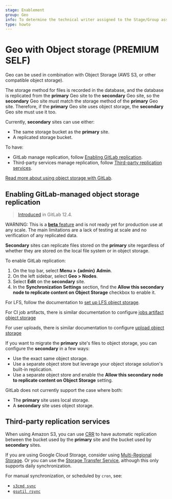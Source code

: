 ```yaml
---
stage: Enablement
group: Geo
info: To determine the technical writer assigned to the Stage/Group associated with this page, see https://about.gitlab.com/handbook/engineering/ux/technical-writing/#assignments
type: howto
---
```


# Geo with Object storage **(PREMIUM SELF)**

Geo can be used in combination with Object Storage (AWS S3, or other compatible object storage).

The storage method for files is recorded in the database, and the database is replicated
from the **primary** Geo site to the **secondary** Geo site, so the **secondary** Geo site
must match the storage method of the **primary** Geo site.
Therefore, if the **primary** Geo site uses object storage, the **secondary** Geo site must use it too.

Currently, **secondary** sites can use either:

- The same storage bucket as the **primary** site.
- A replicated storage bucket.

To have:

- GitLab manage replication, follow [Enabling GitLab replication](#enabling-gitlab-managed-object-storage-replication).
- Third-party services manage replication, follow [Third-party replication services](#third-party-replication-services).

[Read more about using object storage with GitLab](../../object_storage.md).

## Enabling GitLab-managed object storage replication

> [Introduced](https://gitlab.com/gitlab-org/gitlab/-/issues/10586) in GitLab 12.4.

WARNING:
This is a [**beta** feature](https://about.gitlab.com/handbook/product/#beta) and is not ready yet for production use at any scale. The main limitations are a lack of testing at scale and no verification of any replicated data.

**Secondary** sites can replicate files stored on the **primary** site regardless of
whether they are stored on the local file system or in object storage.

To enable GitLab replication:

1. On the top bar, select **Menu >** **{admin}** **Admin**.
1. On the left sidebar, select **Geo > Nodes**.
1. Select **Edit** on the **secondary** site.
1. In the **Synchronization Settings** section, find the **Allow this secondary node to replicate content on Object Storage**
   checkbox to enable it.

For LFS, follow the documentation to
[set up LFS object storage](../../lfs/index.md#storing-lfs-objects-in-remote-object-storage).

For CI job artifacts, there is similar documentation to configure
[jobs artifact object storage](../../job_artifacts.md#using-object-storage)

For user uploads, there is similar documentation to configure [upload object storage](../../uploads.md#using-object-storage)

If you want to migrate the **primary** site's files to object storage, you can
configure the **secondary** in a few ways:

- Use the exact same object storage.
- Use a separate object store but leverage your object storage solution's built-in
  replication.
- Use a separate object store and enable the **Allow this secondary node to replicate
  content on Object Storage** setting.

GitLab does not currently support the case where both:

- The **primary** site uses local storage.
- A **secondary** site uses object storage.

## Third-party replication services

When using Amazon S3, you can use
[CRR](https://docs.aws.amazon.com/AmazonS3/latest/dev/crr.html) to
have automatic replication between the bucket used by the **primary** site and
the bucket used by **secondary** sites.

If you are using Google Cloud Storage, consider using
[Multi-Regional Storage](https://cloud.google.com/storage/docs/storage-classes#multi-regional).
Or you can use the [Storage Transfer Service](https://cloud.google.com/storage-transfer/docs/),
although this only supports daily synchronization.

For manual synchronization, or scheduled by `cron`, see:

- [`s3cmd sync`](https://s3tools.org/s3cmd-sync)
- [`gsutil rsync`](https://cloud.google.com/storage/docs/gsutil/commands/rsync)

